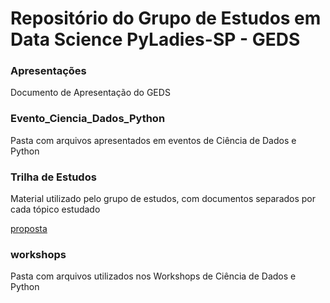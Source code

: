 # Repositório do Grupo de Estudos em Data Science PyLadies-SP - GEDS

### Apresentações
Documento de Apresentação do GEDS

### Evento_Ciencia_Dados_Python
Pasta com arquivos apresentados em eventos de Ciência de Dados e Python

### Trilha de Estudos 
Material utilizado pelo grupo de estudos, com documentos separados por cada tópico estudado

[proposta](https://pyladiessp.github.io/data-science/Trilha%20de%20Estudos/proposta_estudo.pdf)

### workshops
Pasta com arquivos utilizados nos Workshops de Ciência de Dados e Python
